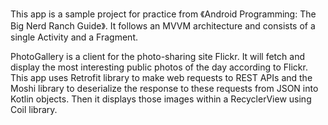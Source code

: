This app is a sample project for practice from 《Android Programming: The Big Nerd Ranch Guide》. It follows an MVVM architecture and consists of a single Activity and a Fragment.

PhotoGallery is a client for the photo-sharing site Flickr. It will fetch and display the most interesting public photos of the day according to Flickr.
This app uses Retrofit library to make web requests to REST APIs and the Moshi library to deserialize the response to these requests from JSON into Kotlin objects.
Then it displays those images within a RecyclerView using Coil library.
